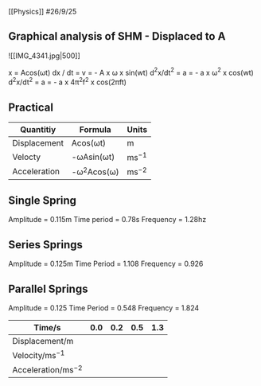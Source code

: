[[Physics]]
#26/9/25
## Graphical analysis of SHM - Displaced to A
![[IMG_4341.jpg|500]]

x = Acos(ωt)
dx / dt = v = - A x ω x sin(wt)
d$^2$x/dt$^2$ = a = - a x ω$^2$ x cos(wt)
d$^2$x/dt$^2$ = a = - a x 4π$^2$f$^2$ x cos(2πft)
## Practical

| Quantitiy    | Formula       | Units     |
| ------------ | ------------- | --------- |
| Displacement | Acos(ωt)      | m         |
| Velocty      | -ωAsin(ωt)    | ms$^{-1}$ |
| Acceleration | -ω$^2$Acos(ω) | ms$^{-2}$ |
## Single Spring
Amplitude = 0.115m
Time period = 0.78s
Frequency = 1.28hz
## Series Springs
Amplitude = 0.125m
Time Period = 1.108
Frequency = 0.926
## Parallel Springs
Amplitude = 0.125
Time Period = 0.548
Frequency = 1.824

| Time/s                 | 0.0 | 0.2 | 0.5 | 1.3 |
| ---------------------- | --- | --- | --- | --- |
| Displacement/m         |     |     |     |     |
| Velocity/ms$^{-1}$     |     |     |     |     |
| Acceleration/ms$^{-2}$ |     |     |     |     |
